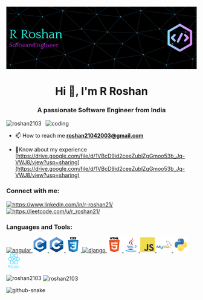 ![logo](https://github.com/ROSHAN2103/ROSHAN2103/blob/main/github-header-image.png)
<h1 align="center">Hi 👋, I'm R Roshan</h1>
<h3 align="center">A passionate Software Engineer from India</h3>
<img align="right" alt="coding" width="400" src="https://media0.giphy.com/media/v1.Y2lkPTc5MGI3NjExZXZuZHAxZW13Z3cxZDQ5MjN0Ynozbjd5Znpkcm56Y3hsbWlrbWZlZiZlcD12MV9pbnRlcm5hbF9naWZfYnlfaWQmY3Q9Zw/qgQUggAC3Pfv687qPC/giphy.gif">
<p align="left"> <img src="https://komarev.com/ghpvc/?username=roshan2103&label=Profile%20views&color=0e75b6&style=flat" alt="roshan2103" /> </p>

- 📫 How to reach me **roshan21042003@gmail.com**

- 📄Know about my experience [https://drive.google.com/file/d/1VBcD9id2ceeZublZgGmoo53b_Jq-VWJ8/view?usp=sharing](https://drive.google.com/file/d/1VBcD9id2ceeZublZgGmoo53b_Jq-VWJ8/view?usp=sharing)

<h3 align="left">Connect with me:</h3>
<p align="left">
<a href="https://www.linkedin.com/in/r-roshan21/" target="blank"><img align="center" src="https://raw.githubusercontent.com/rahuldkjain/github-profile-readme-generator/master/src/images/icons/Social/linked-in-alt.svg" alt="https://www.linkedin.com/in/r-roshan21/" height="30" width="40" /></a>
<a href="https://www.leetcode.com/u/R_ROSHAN21/" target="blank"><img align="center" src="https://raw.githubusercontent.com/rahuldkjain/github-profile-readme-generator/master/src/images/icons/Social/leet-code.svg" alt="https://leetcode.com/u/r_roshan21/" height="30" width="40" /></a>
</p>

<h3 align="left">Languages and Tools:</h3>
<p align="left"> <a href="https://angular.io" target="_blank" rel="noreferrer"> <img src="https://angular.io/assets/images/logos/angular/angular.svg" alt="angular" width="40" height="40"/> </a> <a href="https://www.cprogramming.com/" target="_blank" rel="noreferrer"> <img src="https://raw.githubusercontent.com/devicons/devicon/master/icons/c/c-original.svg" alt="c" width="40" height="40"/> </a> <a href="https://www.w3schools.com/cpp/" target="_blank" rel="noreferrer"> <img src="https://raw.githubusercontent.com/devicons/devicon/master/icons/cplusplus/cplusplus-original.svg" alt="cplusplus" width="40" height="40"/> </a> <a href="https://www.w3schools.com/css/" target="_blank" rel="noreferrer"> <img src="https://raw.githubusercontent.com/devicons/devicon/master/icons/css3/css3-original-wordmark.svg" alt="css3" width="40" height="40"/> </a> <a href="https://www.djangoproject.com/" target="_blank" rel="noreferrer"> <img src="https://cdn.worldvectorlogo.com/logos/django.svg" alt="django" width="40" height="40"/> </a> <a href="https://www.w3.org/html/" target="_blank" rel="noreferrer"> <img src="https://raw.githubusercontent.com/devicons/devicon/master/icons/html5/html5-original-wordmark.svg" alt="html5" width="40" height="40"/> </a> <a href="https://www.java.com" target="_blank" rel="noreferrer"> <img src="https://raw.githubusercontent.com/devicons/devicon/master/icons/java/java-original.svg" alt="java" width="40" height="40"/> </a> <a href="https://developer.mozilla.org/en-US/docs/Web/JavaScript" target="_blank" rel="noreferrer"> <img src="https://raw.githubusercontent.com/devicons/devicon/master/icons/javascript/javascript-original.svg" alt="javascript" width="40" height="40"/> </a> <a href="https://www.mysql.com/" target="_blank" rel="noreferrer"> <img src="https://raw.githubusercontent.com/devicons/devicon/master/icons/mysql/mysql-original-wordmark.svg" alt="mysql" width="40" height="40"/> </a> <a href="https://www.python.org" target="_blank" rel="noreferrer"> <img src="https://raw.githubusercontent.com/devicons/devicon/master/icons/python/python-original.svg" alt="python" width="40" height="40"/> </a> <a href="https://reactjs.org/" target="_blank" rel="noreferrer"> <img src="https://raw.githubusercontent.com/devicons/devicon/master/icons/react/react-original-wordmark.svg" alt="react" width="40" height="40"/> </a> </p>

<p><img align="left" src="https://github-readme-stats.vercel.app/api/top-langs?username=roshan2103&show_icons=true&locale=en&layout=compact" alt="roshan2103" /></p>

<p>&nbsp;<img align="center" src="https://github-readme-stats.vercel.app/api?username=roshan2103&show_icons=true&locale=en" alt="roshan2103" /></p>



<picture>
  <source media="(prefers-color-scheme: dark)" srcset="https://raw.githubusercontent.com/ROSHAN2103/ROSHAN2103/output/github-snake-dark.svg" />
  <source media="(prefers-color-scheme: light)" srcset="https://raw.githubusercontent.com/ROSHAN2103/ROSHAN2103/output/github-snake.svg" />
  <img alt="github-snake" src="https://raw.githubusercontent.com/tobiasmeyhoefer/tobiasmeyhoefer/output/github-snake.svg" />
</picture>
